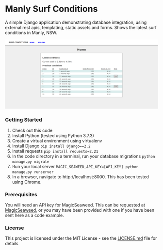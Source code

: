 # Manly Surf Conditions

A simple Django application demonstrating database integration, using external rest apis, templating, static assets and forms. Shows the latest surf conditions in Manly, NSW.

![Manly Surf App](https://github.com/camswords/python-django-surf-conditions/raw/master/media/surf-conditions.png)

### Getting Started

1. Check out this code
1. Install Python (tested using Python 3.7.3)
1. Create a virtual environment using virtualenv
1. Install Django `pip install Django==2.2`
1. Install requests `pip install requests=2.21`
1. In the code directory in a terminal, run your database migrations `python manage.py migrate`
1. Run your local server `MAGIC_SEAWEED_API_KEY=[API_KEY] python manage.py runserver`
1. In a browser, navigate to http://localhost:8000. This has been tested using Chrome.

### Prerequisites

You will need an API key for MagicSeaweed. This can be requested at [MagicSeaweed](https://magicseaweed.com/developer/forecast-api), or you may have been provided with one if you have been sent here as a code example.

### License
This project is licensed under the MIT License - see the [LICENSE.md](LICENSE.md) file for details
